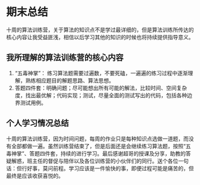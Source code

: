# 期末总结 #
十周的算法训练营，关于算法的知识点不是学过最详细的，但是算法训练所传达的核心内容让我受益匪浅，相信以后学习其他的知识的时候也将持续提供指导意义。
## 我所理解的算法训练营的核心内容 ##
1. “五毒神掌”： 练习算法题需要过遍数，不要死磕，一遍遍的练习过程中逐渐理解，熟练相应题目的解题思路、算法思想。
2. 答题四件套：明确问题；尽可能想出所有可能的解法，比较时间、空间复杂度，找出最优解；代码实现；测试，尽量全面的测试写出的代码，包括各种边界测试用例。
## 个人学习情况总结 ##
十周的算法训练营，因为时间问题，每周的作业只是每种知识点选做一道题，而没有全部都做一遍。虽然训练营结束了，但是后面还是会继续练习算法题，按照“五毒神掌”、答题四件套，持续的进行学习。最后感谢超哥的授课及分享，助教的答疑解惑，班主任的督促与陪伴以及各位训练营的小伙伴们的同行。送个各位一句话：但行好事，莫问前程。学习应该是一件愉快的事，即便过程可能是痛苦的，但最终是应该收获喜悦的。